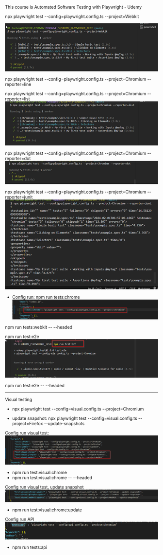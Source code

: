 This course is 
Automated Software Testing with Playwright - Udemy


npx playwright test --config=playwright.config.ts --project=Webkit

![Alt text](image.png)

 npx playwright test --config=playwright.config.ts --project=Chromium --reporter=line

 npx playwright test --config=playwright.config.ts --project=Chromium --reporter=list
 ![Alt text](image-1.png)

 npx playwright test --config=playwright.config.ts --project=Chromium --reporter=dot 
 ![Alt text](image-2.png)

 npx playwright test --config=playwright.config.ts --project=Chromium --reporter=junit
 ![Alt text](image-3.png)


+ Config run:
npm run tests:chrome
![Alt text](image-4.png)

npm run tests:webkit -- --headed 


npm run test:e2e
![alt text](image-5.png)


npm run test:e2e -- --headed 

------------
Visual testing
+ npx playwright test --config=visual.config.ts --project=Chromium

+ update snapshot:  npx playwright test --config=visual.config.ts --project=Firefox --update-snapshots

Config run visual test:
![alt text](image-6.png)
+ npm run test:visual:chrome
+ npm run test:visual:chrome -- --headed

Config run visual test, update  snapshot
![alt text](image-7.png)
+ npm run test:visual:chrome:update


Config run API
![alt text](image-8.png)
+ npm run tests:api